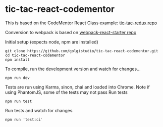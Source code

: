 # tic-tac-react-codementor


This is based on the CodeMentor React Class example:  [tic-tac-redux repo](https://github.com/chasm/tic-tac-redux)

Conversion to webpack is based on [webpack-react-starter repo](https://github.com/henriquea/webpack-react-starter)

Initial setup (expects node, npm are installed)
```
git clone https://github.com/golgistudio/tic-tac-react-codementor.git
cd tic-tac-react-codementor
npm install
```

To compile, run the development version and watch for changes...
```
npm run dev
```

Tests are run using Karma, sinon, chai and loaded into Chrome.  Note if using PhantomJS, some of the tests may not pass
Run tests
```
npm run test
```

Run tests and watch for changes
```
npm run 'test:ci'
```




